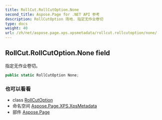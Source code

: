 ```yaml
---
title: RollCut.RollCutOption.None
second_title: Aspose.Page for .NET API 参考
description: RollCutOption 场地. 指定无作业卷切
type: docs
weight: 40
url: /zh/net/aspose.page.xps.xpsmetadata/rollcut.rollcutoption/none/
---
```

## RollCut.RollCutOption.None field

指定无作业卷切。

```csharp
public static RollCutOption None;
```

### 也可以看看

* class [RollCutOption](../)
* 命名空间 [Aspose.Page.XPS.XpsMetadata](../../rollcut.rollcutoption/)
* 部件 [Aspose.Page](../../../)


